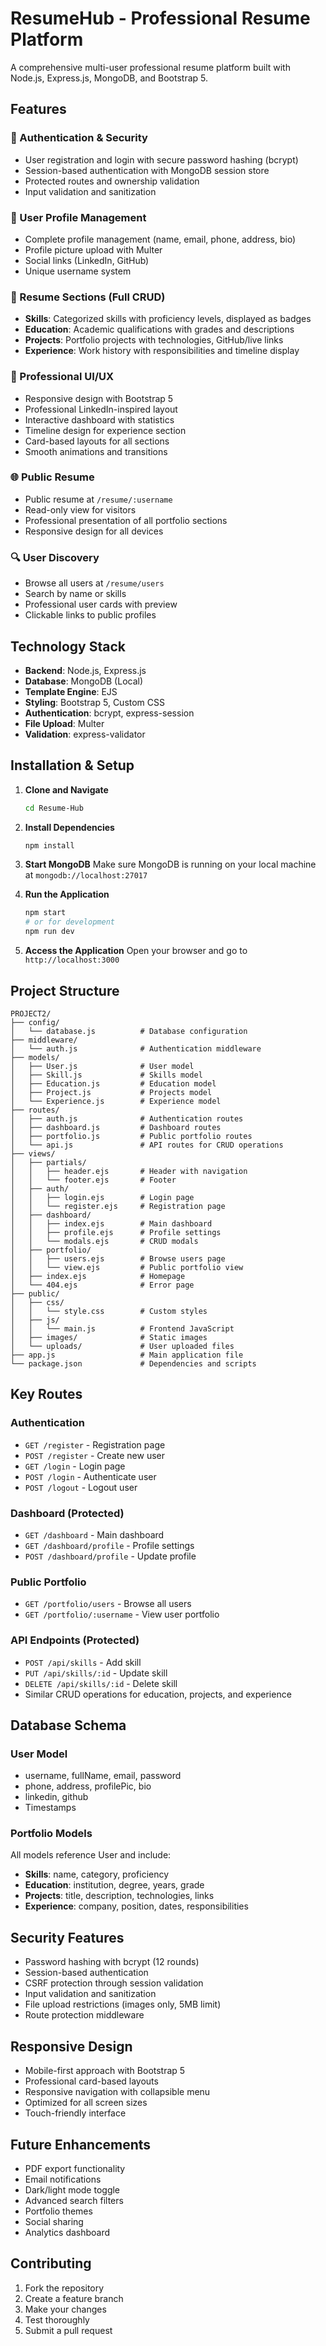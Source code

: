 # ResumeHub - Professional Resume Platform

A comprehensive multi-user professional resume platform built with Node.js, Express.js, MongoDB, and Bootstrap 5.

## Features

### 🔐 Authentication & Security
- User registration and login with secure password hashing (bcrypt)
- Session-based authentication with MongoDB session store
- Protected routes and ownership validation
- Input validation and sanitization

### 👤 User Profile Management
- Complete profile management (name, email, phone, address, bio)
- Profile picture upload with Multer
- Social links (LinkedIn, GitHub)
- Unique username system

### 📝 Resume Sections (Full CRUD)
- **Skills**: Categorized skills with proficiency levels, displayed as badges
- **Education**: Academic qualifications with grades and descriptions
- **Projects**: Portfolio projects with technologies, GitHub/live links
- **Experience**: Work history with responsibilities and timeline display

### 🎨 Professional UI/UX
- Responsive design with Bootstrap 5
- Professional LinkedIn-inspired layout
- Interactive dashboard with statistics
- Timeline design for experience section
- Card-based layouts for all sections
- Smooth animations and transitions

### 🌐 Public Resume
- Public resume at `/resume/:username`
- Read-only view for visitors
- Professional presentation of all portfolio sections
- Responsive design for all devices

### 🔍 User Discovery
- Browse all users at `/resume/users`
- Search by name or skills
- Professional user cards with preview
- Clickable links to public profiles

## Technology Stack

- **Backend**: Node.js, Express.js
- **Database**: MongoDB (Local)
- **Template Engine**: EJS
- **Styling**: Bootstrap 5, Custom CSS
- **Authentication**: bcrypt, express-session
- **File Upload**: Multer
- **Validation**: express-validator

## Installation & Setup

1. **Clone and Navigate**
   ```bash
   cd Resume-Hub
   ```

2. **Install Dependencies**
   ```bash
   npm install
   ```

3. **Start MongoDB**
   Make sure MongoDB is running on your local machine at `mongodb://localhost:27017`

4. **Run the Application**
   ```bash
   npm start
   # or for development
   npm run dev
   ```

5. **Access the Application**
   Open your browser and go to `http://localhost:3000`

## Project Structure

```
PROJECT2/
├── config/
│   └── database.js          # Database configuration
├── middleware/
│   └── auth.js              # Authentication middleware
├── models/
│   ├── User.js              # User model
│   ├── Skill.js             # Skills model
│   ├── Education.js         # Education model
│   ├── Project.js           # Projects model
│   └── Experience.js        # Experience model
├── routes/
│   ├── auth.js              # Authentication routes
│   ├── dashboard.js         # Dashboard routes
│   ├── portfolio.js         # Public portfolio routes
│   └── api.js               # API routes for CRUD operations
├── views/
│   ├── partials/
│   │   ├── header.ejs       # Header with navigation
│   │   └── footer.ejs       # Footer
│   ├── auth/
│   │   ├── login.ejs        # Login page
│   │   └── register.ejs     # Registration page
│   ├── dashboard/
│   │   ├── index.ejs        # Main dashboard
│   │   ├── profile.ejs      # Profile settings
│   │   └── modals.ejs       # CRUD modals
│   ├── portfolio/
│   │   ├── users.ejs        # Browse users page
│   │   └── view.ejs         # Public portfolio view
│   ├── index.ejs            # Homepage
│   └── 404.ejs              # Error page
├── public/
│   ├── css/
│   │   └── style.css        # Custom styles
│   ├── js/
│   │   └── main.js          # Frontend JavaScript
│   ├── images/              # Static images
│   └── uploads/             # User uploaded files
├── app.js                   # Main application file
└── package.json             # Dependencies and scripts
```

## Key Routes

### Authentication
- `GET /register` - Registration page
- `POST /register` - Create new user
- `GET /login` - Login page
- `POST /login` - Authenticate user
- `POST /logout` - Logout user

### Dashboard (Protected)
- `GET /dashboard` - Main dashboard
- `GET /dashboard/profile` - Profile settings
- `POST /dashboard/profile` - Update profile

### Public Portfolio
- `GET /portfolio/users` - Browse all users
- `GET /portfolio/:username` - View user portfolio

### API Endpoints (Protected)
- `POST /api/skills` - Add skill
- `PUT /api/skills/:id` - Update skill
- `DELETE /api/skills/:id` - Delete skill
- Similar CRUD operations for education, projects, and experience

## Database Schema

### User Model
- username, fullName, email, password
- phone, address, profilePic, bio
- linkedin, github
- Timestamps

### Portfolio Models
All models reference User and include:
- **Skills**: name, category, proficiency
- **Education**: institution, degree, years, grade
- **Projects**: title, description, technologies, links
- **Experience**: company, position, dates, responsibilities

## Security Features

- Password hashing with bcrypt (12 rounds)
- Session-based authentication
- CSRF protection through session validation
- Input validation and sanitization
- File upload restrictions (images only, 5MB limit)
- Route protection middleware

## Responsive Design

- Mobile-first approach with Bootstrap 5
- Professional card-based layouts
- Responsive navigation with collapsible menu
- Optimized for all screen sizes
- Touch-friendly interface

## Future Enhancements

- PDF export functionality
- Email notifications
- Dark/light mode toggle
- Advanced search filters
- Portfolio themes
- Social sharing
- Analytics dashboard

## Contributing

1. Fork the repository
2. Create a feature branch
3. Make your changes
4. Test thoroughly
5. Submit a pull request
